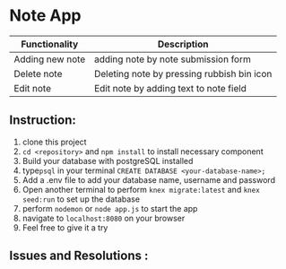 # Note App

| Functionality          | Description                          
| -----------------------|---------------------------------------
|Adding new note         | adding note by note submission form
|Delete note             | Deleting note by pressing rubbish bin icon
|Edit note               | Edit note by adding text to note field

## Instruction:
1. clone this project
2. ```cd <repository>``` and ```npm install``` to install necessary component
3. Build your database with postgreSQL installed
4. type```psql``` in your terminal ```CREATE DATABASE <your-database-name>;```
3. Add a .env file to add your database name, username and password
4. Open another terminal to perform ```knex migrate:latest``` and ```knex seed:run``` to set up the database
3. perform ```nodemon``` or ```node app.js``` to start the app
4. navigate to ```localhost:8080``` on your browser
5. Feel free to give it a try
## Issues and Resolutions :
